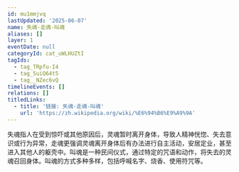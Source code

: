 ```yaml
---
id: mu1mmjvq
lastUpdated: '2025-06-07'
name: 失魂-走魂-叫魂
aliases: []
layer: 1
eventDate: null
categoryId: cat_uWLHUZtI
tagIds:
  - tag_TRpfu-I4
  - tag_5uiQ64t5
  - tag__NZec6vQ
timelineEvents: []
relations: []
titledLinks:
  - title: '链接: 失魂-走魂-叫魂'
    url: 'https://zh.wikipedia.org/wiki/%E6%94%B6%E9%A9%9A'
---
```

失魂指人在受到惊吓或其他原因后，灵魂暂时离开身体，导致人精神恍惚、失去意识或行为异常，走魂更强调灵魂离开身体后有办法进行自主活动，安居定业，甚至进入其他人的躯壳中。叫魂是一种民间仪式，通过特定的咒语和动作，将失去的灵魂召回身体。叫魂的方式多种多样，包括呼喊名字、烧香、使用符咒等。
